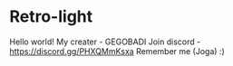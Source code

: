# Retro-light
Hello world!
My creater - GEGOBADI
Join discord - https://discord.gg/PHXQMmKsxa
Remember me (Joga) :)
